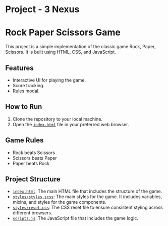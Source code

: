 # Project - 3 Nexus

# Rock Paper Scissors Game

This project is a simple implementation of the classic game Rock, Paper, Scissors. It is built using HTML, CSS, and JavaScript.

## Features

- Interactive UI for playing the game.
- Score tracking.
- Rules modal.

## How to Run

1. Clone the repository to your local machine.
2. Open the [`index.html`]("index.html") file in your preferred web browser.

## Game Rules

- Rock beats Scissors
- Scissors beats Paper
- Paper beats Rock

## Project Structure

- [`index.html`]("index.html"): The main HTML file that includes the structure of the game.
- [`styles/styles.scss`]("styles/styles.scss"): The main styles for the game. It includes variables, mixins, and styles for the game components.
- [`styles/reset.css`]("styles/reset.css"): The CSS reset file to ensure consistent styling across different browsers.
- [`scripts.js`]("scripts.js"): The JavaScript file that includes the game logic.
